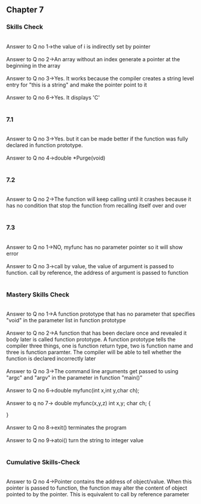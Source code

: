 ## Chapter 7

### Skills Check

<br/>
Answer to Q no 1->the value of i is indirectly set by pointer<br/>
<br/>
Answer to Q no 2->An array without an index generate a pointer at the beginning in the array<br/>
<br/>
Answer to Q no 3->Yes. It works because the compiler creates a string level entry for "this is a string" and make the pointer point to it<br/>
<br/>
Answer to Q no 6->Yes. It displays 'C'<br/>
<br/>

### 7.1

<br/>
Answer to Q no 3->Yes. but it can be made better if the function was fully declared in function prototype.<br/>
<br/>
Answer to Q no 4->double *Purge(void)<br/>
<br/>

### 7.2

<br/>
Answer to Q no 2->The function will keep calling until it crashes because it has no condition that stop the function from recalling itself over and over<br/>
<br/>

### 7.3

<br/>
Answer to Q no 1->NO, myfunc has no  parameter pointer so it will show error<br/>
<br/>
Answer to Q no 3->call by value, the value of argument is passed to function. call by reference, the address of argument is passed to function<br/>
<br/>

### Mastery Skills Check

<br/>
Answer to Q no 1->A function prototype that has no parameter that specifies "void" in the parameter list in function prototype<br/>
<br/>
Answer to Q no 2->A function that has been declare once and revealed it body later is called function prototype. A function prototype tells the compiler three things, one is function return type, two is function name and three is function paramter. The compiler will be able to tell whether the function is declared incorrectly later<br/>
<br/>
Answer to Q no 3->The command line arguments get passed to using "argc" and "argv" in the parameter in function "main()"<br/>
<br/>
Answer to Q no 6->double myfunc(int x,int y,char ch);<br/>
<br/>
Answer to q no 7->
double myfunc(x,y,z) 
int x,y;
char ch;
{

}<br/>
<br/>
Answer to Q no 8->exit() terminates the program<br/>
<br/>
Answer to Q no 9->atoi() turn the string to integer value<br/>
<br/>

### Cumulative Skills-Check

<br/>
Answer to Q no 4->Pointer contains the address of object/value. When this pointer is passed to function, the function may alter the content of object pointed to by the pointer. This is equivalent to call by reference parameter<br/>
<br/>